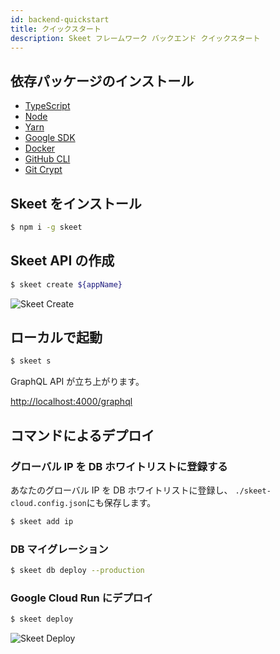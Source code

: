 ```yaml
---
id: backend-quickstart
title: クイックスタート
description: Skeet フレームワーク バックエンド クイックスタート
---
```


## 依存パッケージのインストール

- [TypeScript](https://www.typescriptlang.org/)
- [Node](https://nodejs.org/)
- [Yarn](https://yarnpkg.com/)
- [Google SDK](https://cloud.google.com/sdk/docs)
- [Docker](https://www.docker.com/)
- [GitHub CLI](https://cli.github.com/)
- [Git Crypt](https://github.com/AGWA/git-crypt)

## Skeet をインストール

```bash
$ npm i -g skeet
```

## Skeet API の作成

```bash
$ skeet create ${appName}
```

![Skeet Create](https://storage.googleapis.com/skeet-assets/animation/skeet-create-compressed.gif)

## ローカルで起動

```bash
$ skeet s
```

GraphQL API が立ち上がります。

[http://localhost:4000/graphql](http://localhost:4000/graphql)

## コマンドによるデプロイ

### グローバル IP を DB ホワイトリストに登録する

あなたのグローバル IP を DB ホワイトリストに登録し、 `./skeet-cloud.config.json`にも保存します。

```bash
$ skeet add ip
```

### DB マイグレーション

```bash
$ skeet db deploy --production
```

### Google Cloud Run にデプロイ

```bash
$ skeet deploy
```

![Skeet Deploy](https://storage.googleapis.com/skeet-assets/animation/skeet-deploy-compressed.gif)
